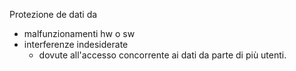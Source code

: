 Protezione de dati da
- malfunzionamenti hw o sw
- interferenze indesiderate
	- dovute all'accesso concorrente ai dati da parte di più utenti.